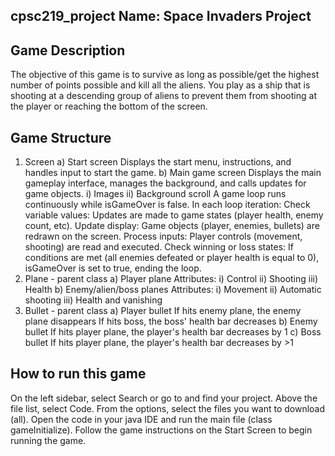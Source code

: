 ## cpsc219_project Name: Space Invaders Project

## Game Description
The objective of this game is to survive as long as possible/get the highest number of points possible and kill all the aliens. You play as a ship that is shooting at a descending group of aliens to prevent them from shooting at the player or reaching the bottom of the screen.

## Game Structure
1. Screen
    a) Start screen
        Displays the start menu, instructions, and handles input to start the game.
    b) Main game screen
        Displays the main gameplay interface, manages the background, and calls updates for game objects.
        i) Images
        ii) Background scroll
        A game loop runs continuously while isGameOver is false.
        In each loop iteration:
            Check variable values: Updates are made to game states (player health, enemy count, etc).
            Update display: Game objects (player, enemies, bullets) are redrawn on the screen.
            Process inputs: Player controls (movement, shooting) are read and executed.
            Check winning or loss states: If conditions are met (all enemies defeated or player health is equal to 0), isGameOver is set to true, ending the loop.
2. Plane - parent class
    a) Player plane 
        Attributes:
            i) Control
            ii) Shooting
            iii) Health
    b) Enemy/alien/boss planes
        Attributes:
            i) Movement
            ii) Automatic shooting
            iii) Health and vanishing
3. Bullet - parent class
    a) Player bullet
        If hits enemy plane, the enemy plane disappears
        If hits boss, the boss' health bar decreases
    b) Enemy bullet
        If hits player plane, the player's health bar decreases by 1
    c) Boss bullet
        If hits player plane, the player's health bar decreases by >1


## How to run this game
On the left sidebar, select Search or go to and find your project. Above the file list, select Code. From the options, select the files you want to download (all). Open the code in your java IDE and run the main file (class gameInitialize). Follow the game instructions on the Start Screen to begin running the game.
